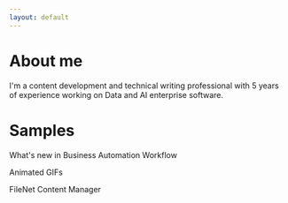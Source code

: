 ```yaml
---
layout: default
---
```


# About me

I'm a content development and technical writing professional with 5 years of experience working on Data and AI enterprise software.

<div class="container-fluid bg-3 text-center">
<h1 class="special">Samples</h1>
			<div class="row">
<div class="col-sm-3">
	<p>
	What's new in Business Automation Workflow
	</p>
</div>
<div class="col-sm-3">
	<p>
	Animated GIFs
	</p>
</div>
<div class="col-sm-3">
	<p>
	FileNet Content Manager
	</p>
</div>
</div>
</div>